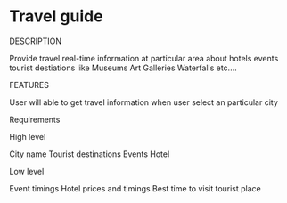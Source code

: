 # Travel guide

DESCRIPTION

Provide travel real-time information at particular area about hotels events tourist destiations like Museums Art Galleries Waterfalls etc....


FEATURES

User will able to get travel information when user select an particular city

Requirements

High level

City name
Tourist destinations
Events
Hotel

Low level

Event timings
Hotel prices and timings
Best time to visit tourist place



